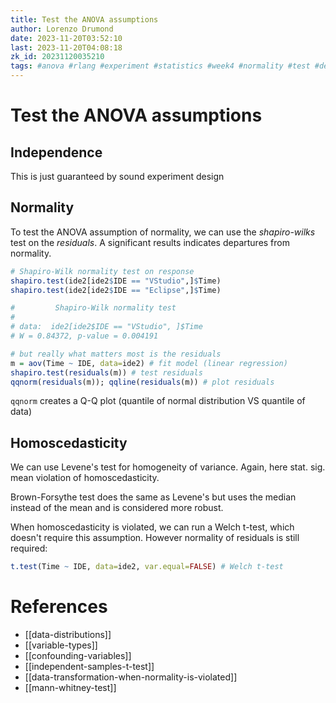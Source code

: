 ```yaml
---
title: Test the ANOVA assumptions
author: Lorenzo Drumond
date: 2023-11-20T03:52:10
last: 2023-11-20T04:08:18
zk_id: 20231120035210
tags: #anova #rlang #experiment #statistics #week4 #normality #test #designing_running_and_analyzing_experiments #theory #design #coursera #shapiro #control #assumptions #AB_test
---
```



# Test the ANOVA assumptions
## Independence
This is just guaranteed by sound experiment design
## Normality
To test the ANOVA assumption of normality, we can use the _shapiro-wilks_ test on the _residuals_. A significant results indicates departures from normality.

```R
# Shapiro-Wilk normality test on response
shapiro.test(ide2[ide2$IDE == "VStudio",]$Time)
shapiro.test(ide2[ide2$IDE == "Eclipse",]$Time)

#         Shapiro-Wilk normality test
#
# data:  ide2[ide2$IDE == "VStudio", ]$Time
# W = 0.84372, p-value = 0.004191

# but really what matters most is the residuals
m = aov(Time ~ IDE, data=ide2) # fit model (linear regression)
shapiro.test(residuals(m)) # test residuals
qqnorm(residuals(m)); qqline(residuals(m)) # plot residuals
```

`qqnorm` creates a Q-Q plot (quantile of normal distribution VS quantile of data)

## Homoscedasticity
We can use Levene's test for homogeneity of variance. Again, here stat. sig. mean violation of homoscedasticity.

Brown-Forsythe test does the same as Levene's but uses the median instead of the mean and is considered more robust.


When homoscedasticity is violated, we can run a Welch t-test, which doesn't require this assumption. However normality of residuals is still required:
```R
t.test(Time ~ IDE, data=ide2, var.equal=FALSE) # Welch t-test
```

# References
- [[data-distributions]]
- [[variable-types]]
- [[confounding-variables]]
- [[independent-samples-t-test]]
- [[data-transformation-when-normality-is-violated]]
- [[mann-whitney-test]]

